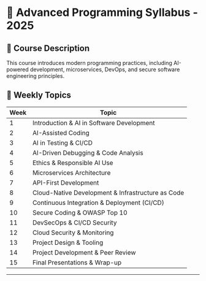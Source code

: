 # 📌 Advanced Programming Syllabus - 2025

## 📍 **Course Description**
This course introduces modern programming practices, including AI-powered development, microservices, DevOps, and secure software engineering principles.

## 📍 **Weekly Topics**
| **Week** | **Topic** |
|---|---|
| 1 | Introduction & AI in Software Development |
| 2 | AI-Assisted Coding |
| 3 | AI in Testing & CI/CD |
| 4 | AI-Driven Debugging & Code Analysis |
| 5 | Ethics & Responsible AI Use |
| 6 | Microservices Architecture |
| 7 | API-First Development |
| 8 | Cloud-Native Development & Infrastructure as Code |
| 9 | Continuous Integration & Deployment (CI/CD) |
| 10 | Secure Coding & OWASP Top 10 |
| 11 | DevSecOps & CI/CD Security |
| 12 | Cloud Security & Monitoring |
| 13 | Project Design & Tooling |
| 14 | Project Development & Peer Review |
| 15 | Final Presentations & Wrap-up |

---